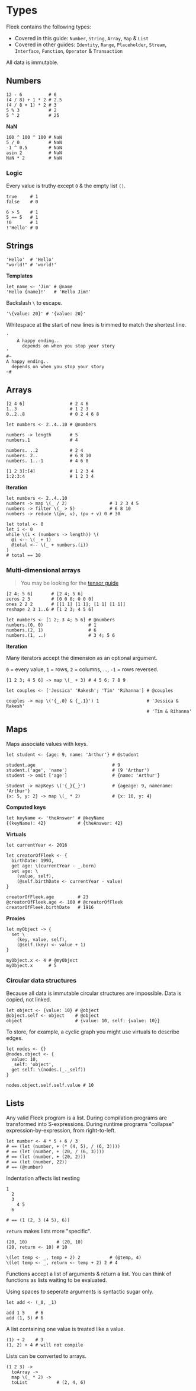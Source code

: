 # Types

Fleek contains the following types:

* Covered in this guide: `Number`, `String`, `Array`, `Map` & `List`
* Covered in other guides: `Identity`, `Range`, `Placeholder`, `Stream`, `Interface`, `Function`, `Operator` & `Transaction`

All data is immutable.

## Numbers

```fl
12 - 6          # 6
(4 / 8) + 1 * 2 # 2.5
(4 / 8 + 1) * 2 # 3
5 % 3           # 2
5 ^ 2           # 25
```

**NaN**

```fl
100 ^ 100 ^ 100 # NaN
5 / 0           # NaN
-1 ^ 0.5        # NaN
asin 2          # NaN
NaN * 2         # NaN
```

### Logic

Every value is truthy except `0` & the empty list `()`.

```fl
true     # 1
false    # 0

6 > 5    # 1
5 == 5   # 1
!0       # 1
!'Hello' # 0
```

## Strings

```fl
'Hello'  # 'Hello'
"world!" # 'world!'
```

**Templates**

```fl
let name <- 'Jim' # @name
'Hello {name}!'   # 'Hello Jim!'
```

Backslash `\` to escape.

```fl
'\{value: 20}' # '{value: 20}'
```

Whitespace at the start of new lines is trimmed to match the shortest line.

```fl
'
    A happy ending..
      depends on when you stop your story
'
#~
A happy ending..
  depends on when you stop your story
~#
```

## Arrays

```fl
[2 4 6]                 # 2 4 6
1..3                    # 1 2 3
0..2..8                 # 0 2 4 6 8

let numbers <- 2..4..10 # @numbers

numbers -> length       # 5
numbers.1               # 4

numbers. ..2            # 2 4
numbers. 2..            # 6 8 10
numbers. 1..-1          # 4 6 8

[1 2 3]:[4]             # 1 2 3 4
1:2:3:4                 # 1 2 3 4
```

**Iteration**

```fl
let numbers <- 2..4..10
numbers -> map \(_ / 2)                # 1 2 3 4 5
numbers -> filter \(_ > 5)             # 6 8 10
numbers -> reduce \(pv, v), (pv + v) 0 # 30

let total <- 0
let i <- 0
while \(i < (numbers -> length)) \(
  @i <-- \(_ + 1)
  @total <-- \(_ + numbers.(i))
)
# total == 30
```

### Multi-dimensional arrays

> You may be looking for the [tensor guide](./5_tensors.md)

```fl
[2 4; 5 6]       # [2 4; 5 6]
zeros 2 3        # [0 0 0; 0 0 0]
ones 2 2 2       # [[1 1] [1 1]; [1 1] [1 1]]
reshape 2 3 1..6 # [1 2 3; 4 5 6]

let numbers <- [1 2; 3 4; 5 6] # @numbers
numbers.(0, 0)                 # 1
numbers.(2, 1)                 # 6
numbers.(1, ..)                # 3 4; 5 6
```

**Iteration**

Many iterators accept the dimension as an optional argument.

`0` = every value, `1` = rows, `2` = columns, ..., `-1` = rows reversed.

```fl
[1 2 3; 4 5 6] -> map \(_ + 3) # 4 5 6; 7 8 9

let couples <- ['Jessica' 'Rakesh'; 'Tim' 'Rihanna'] # @couples

couples -> map \('{_.0} & {_.1}') 1                  # 'Jessica & Rakesh'
                                                     # 'Tim & Rihanna'
```

## Maps

Maps associate values with keys.

```fl
let student <- {age: 9, name: 'Arthur'} # @student

student.age                             # 9
student.('age', 'name')                 # (9 'Arthur')
student -> omit ['age']                 # {name: 'Arthur'}

student -> mapKeys \('{_}{_}')          # {ageage: 9, namename: 'Arthur'}
{x: 5, y: 2} -> map \(_ * 2)            # {x: 10, y: 4}
```

**Computed keys**

```fl
let keyName <- 'theAnswer' # @keyName
{(keyName): 42}            # {theAnswer: 42}
```

**Virtuals**

```fl
let currentYear <- 2016

let creatorOfFleek <- {
  birthDate: 1993,
  get age: \(currentYear - _.born)
  set age: \
    (value, self),
    (@self.birthDate <- currentYear - value)
}

creatorOfFleek.age         # 23
@creatorOfFleek.age <- 100 # @creatorOfFleek
creatorOfFleek.birthDate   # 1916
```

**Proxies**

```fl
let myObject -> {
  set \
    (key, value, self),
    (@self.(key) <- value + 1)
}

myObject.x <- 4 # @myObject
myObject.x      # 5
```

### Circular data structures

Because all data is immutable circular structures are impossible. Data is copied, not linked.

```fl
let object <- {value: 10} # @object
@object.self <- object    # @object
object                    # {value: 10, self: {value: 10}}
```

To store, for example, a cyclic graph you might use virtuals to describe edges.

```fl
let nodes <- {}
@nodes.object <- {
  value: 10,
  _self: 'object',
  get self: \(nodes.(_._self))
}

nodes.object.self.self.value # 10
```

## Lists

Any valid Fleek program is a list.
During compilation programs are transformed into S-expressions.
During runtime programs "collapse" expression-by-expression, from right-to-left.

```fl
let number <- 4 * 5 + 6 / 3
# == (let (number, + (* (4, 5), / (6, 3))))
# == (let (number, + (20, / (6, 3))))
# == (let (number, + (20, 2)))
# == (let (number, 22))
# == (@number)
```

Indentation affects list nesting

```
1
  2
  3
    4 5
  6

# == (1 (2, 3 (4 5), 6))
```

`return` makes lists more "specific".

```fl
(20, 10)           # (20, 10)
(20, return <- 10) # 10

\(let temp <- _, temp + 2) 2           # (@temp, 4)
\(let temp <- _, return <- temp + 2) 2 # 4
```

Functions accept a list of arguments & return a list. You can think of functions as lists waiting to be evaluated.

Using spaces to seperate arguments is syntactic sugar only.

```fl
let add <- (_0, _1)

add 1 5    # 6
add (1, 5) # 6

```

A list containing one value is treated like a value.

```fl
(1) + 2    # 3
(1, 2) + 4 # will not compile
```

Lists can be converted to arrays.

```fl
(1 2 3) ->
  toArray ->
  map \(_ * 2) ->
  toList           # (2, 4, 6)
```
